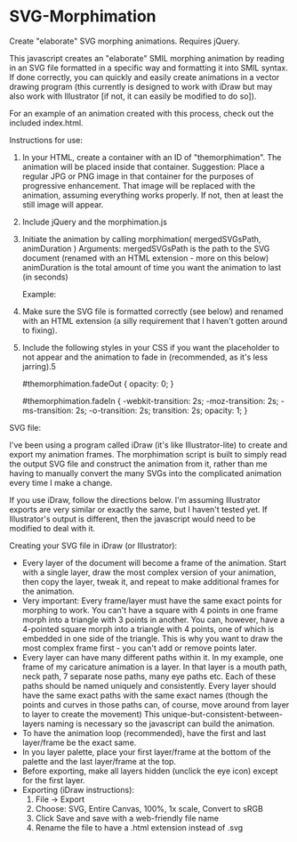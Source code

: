 # SVG-Morphimation
Create "elaborate" SVG morphing animations. Requires jQuery.

This javascript creates an "elaborate" SMIL morphing animation by reading in an SVG file formatted in a specific way and formatting it into SMIL syntax. If done correctly, you can quickly and easily create animations in a vector drawing program (this currently is designed to work with iDraw but may also work with Illustrator [if not, it can easily be modified to do so]). 

For an example of an animation created with this process, check out the included index.html.

Instructions for use:

1. In your HTML, create a container with an ID of "themorphimation". The animation will be placed inside that container.
   Suggestion: Place a regular JPG or PNG image in that container for the purposes of progressive enhancement. That image will be replaced with the animation, assuming everything works properly. If not, then at least the still image will appear.

2. Include jQuery and the morphimation.js

3. Initiate the animation by calling morphimation( mergedSVGsPath, animDuration )
   Arguments:
     mergedSVGsPath is the path to the SVG document (renamed with an HTML extension - more on this below)
	 animDuration is the total amount of time you want the animation to last (in seconds)
	 
   Example:
   
   	<script>
	// Document ready
	jQuery(document).ready(function($){

		// Initiate and run the morphimation, passing in the path of your SVG file (renamed with html extenstion) and the animation duration
		morphimation( "caricatureSVGs.html", 10 );

	});
	</script>
	 
4. Make sure the SVG file is formatted correctly (see below) and renamed with an HTML extension (a silly requirement that I haven't gotten around to fixing).

5. Include the following styles in your CSS if you want the placeholder to not appear and the animation to fade in (recommended, as it's less jarring).5

	#themorphimation.fadeOut {
		opacity: 0;
	}

	#themorphimation.fadeIn {
		-webkit-transition: 2s;
		-moz-transition: 2s;
		-ms-transition: 2s;
		-o-transition: 2s;
		transition: 2s;
		opacity: 1;
	}


SVG file:

I've been using a program called iDraw (it's like Illustrator-lite) to create and export my animation frames. The morphimation script is built to simply read the output SVG file and construct the animation from it, rather than me having to manually convert the many SVGs into the complicated animation every time I make a change. 

If you use iDraw, follow the directions below. I'm assuming Illustrator exports are very similar or exactly the same, but I haven't tested yet. If Illustrator's output is different, then the javascript would need to be modified to deal with it.

Creating your SVG file in iDraw (or Illustrator):

* Every layer of the document will become a frame of the animation. Start with a single layer, draw the most complex version of your animation, then copy the layer, tweak it, and repeat to make additional frames for the animation.
* Very important: Every frame/layer must have the same exact points for morphing to work. You can't have a square with 4 points in one frame morph into a triangle with 3 points in another. You can, however, have a 4-pointed square morph into a triangle with 4 points, one of which is embedded in one side of the triangle. This is why you want to draw the most complex frame first - you can't add or remove points later.
* Every layer can have many different paths within it. In my example, one frame of my caricature animation is a layer. In that layer is a mouth path, neck path, 7 separate nose paths, many eye paths etc. Each of these paths should be named uniquely and consistently. Every layer should have the same exact paths with the same exact names (though the points and curves in those paths can, of course, move around from layer to layer to create the movement) This unique-but-consistent-between-layers naming is necessary so the javascript can build the animation.
* To have the animation loop (recommended), have the first and last layer/frame be the exact same.
* In you layer palette, place your first layer/frame at the bottom of the palette and the last layer/frame at the top.
* Before exporting, make all layers hidden (unclick the eye icon) except for the first layer.
* Exporting (iDraw instructions):
  1. File -> Export
  2. Choose: SVG, Entire Canvas, 100%, 1x scale, Convert to sRGB
  3. Click Save and save with a web-friendly file name
  4. Rename the file to have a .html extension instead of .svg
  